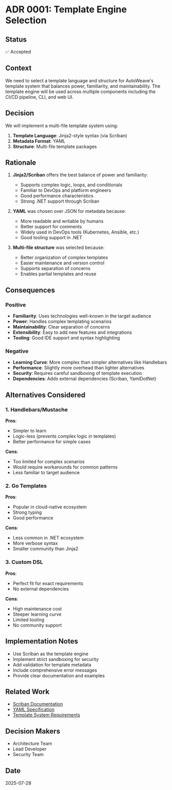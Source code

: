 # ADR 0001: Template Engine Selection

## Status
✅ Accepted

## Context
We need to select a template language and structure for AutoWeave's template system that balances power, familiarity, and maintainability. The template engine will be used across multiple components including the CI/CD pipeline, CLI, and web UI.

## Decision
We will implement a multi-file template system using:
1. **Template Language**: Jinja2-style syntax (via Scriban)
2. **Metadata Format**: YAML
3. **Structure**: Multi-file template packages

## Rationale
1. **Jinja2/Scriban** offers the best balance of power and familiarity:
   - Supports complex logic, loops, and conditionals
   - Familiar to DevOps and platform engineers
   - Good performance characteristics
   - Strong .NET support through Scriban

2. **YAML** was chosen over JSON for metadata because:
   - More readable and writable by humans
   - Better support for comments
   - Widely used in DevOps tools (Kubernetes, Ansible, etc.)
   - Good tooling support in .NET

3. **Multi-file structure** was selected because:
   - Better organization of complex templates
   - Easier maintenance and version control
   - Supports separation of concerns
   - Enables partial templates and reuse

## Consequences

### Positive
- **Familiarity**: Uses technologies well-known in the target audience
- **Power**: Handles complex templating scenarios
- **Maintainability**: Clear separation of concerns
- **Extensibility**: Easy to add new features and integrations
- **Tooling**: Good IDE support and syntax highlighting

### Negative
- **Learning Curve**: More complex than simpler alternatives like Handlebars
- **Performance**: Slightly more overhead than lighter alternatives
- **Security**: Requires careful sandboxing of template execution
- **Dependencies**: Adds external dependencies (Scriban, YamlDotNet)

## Alternatives Considered

### 1. Handlebars/Mustache
**Pros**:
- Simpler to learn
- Logic-less (prevents complex logic in templates)
- Better performance for simple cases

**Cons**:
- Too limited for complex scenarios
- Would require workarounds for common patterns
- Less familiar to target audience

### 2. Go Templates
**Pros**:
- Popular in cloud-native ecosystem
- Strong typing
- Good performance

**Cons**:
- Less common in .NET ecosystem
- More verbose syntax
- Smaller community than Jinja2

### 3. Custom DSL
**Pros**:
- Perfect fit for exact requirements
- No external dependencies

**Cons**:
- High maintenance cost
- Steeper learning curve
- Limited tooling
- No community support

## Implementation Notes
- Use Scriban as the template engine
- Implement strict sandboxing for security
- Add validation for template metadata
- Include comprehensive error messages
- Provide clear documentation and examples

## Related Work
- [Scriban Documentation](https://github.com/scriban/scriban)
- [YAML Specification](https://yaml.org/spec/)
- [Template System Requirements](./../template_engine.md)

## Decision Makers
- Architecture Team
- Lead Developer
- Security Team

## Date
2025-07-28
